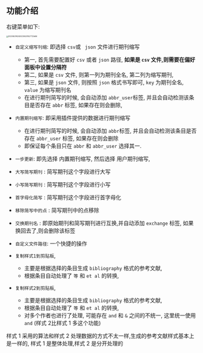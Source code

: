 ## 功能介绍

右键菜单如下:

<img src="https://cdn.jsdelivr.net/gh/zoushucai/img_bed@master/uPic/202306201628202306201627T25tAM.png" alt="202306201628202306201627T25tAM" style="zoom:30%;" />

- `自定义缩写刊缩`:  即选择 `csv`或 ` json` 文件进行期刊缩写
  - 第一, 首先需要配置好 `csv` 或者 `json` 路径, **如果是 `csv` 文件,则需要在偏好面板中设置分隔符**
  - 第二, 如果是 `csv` 文件, 则第一列为期刊全名, 第二列为缩写期刊,
  - 第三, 如果是 `json` 文件, 则按照 `json` 格式书写即可, `key` 为期刊全名, `value` 为缩写期刊名
  - 在进行期刊简写的时候, 会自动添加 `abbr_user`标签, 并且会自动检测该条目是否存在 `abbr` 标签, 如果存在则会删除,
- `内置期刊缩写`: 即采用插件提供的数据进行期刊缩写
  - 在进行期刊简写的时候, 会自动添加 `abbr`标签,  并且会自动检测该条目是否存在 `abbr_user` 标签, 如果存在则会删除
  - 即保证每个条目只在 `abbr` 和 `abbr_user` 选择其一.
- `一步更新`: 即先选择 内置期刊缩写,  然后选择 用户期刊缩写,
- `大写简写期刊` :   简写期刊这个字段进行大写
- `小写简写期刊` :  简写期刊这个字段进行小写
- `首字母化简写`  :  简写期刊这个字段进行首字母化
- `移除简写中的点` :   简写期刊中的点移除
- `交换期刊名` :  即原始期刊和简写期刊进行互换,并自动添加 `exchange` 标签, 如果换回去了,则会删除该标签
- `自定义文件路径`:   一个快捷的操作
- `复制样式1到剪贴板`,
  - 主要是根据选择的条目生成 `bibliography` 格式的参考文献,
  - 根据条目自动处理了 `等` 和 `et al` 的转换,

- `复制样式2到剪贴板`,
  - 主要是根据选择的条目生成 `bibliography` 格式的参考文献,
  - 根据条目自动处理了 `等` 和 `et al` 的转换,
  - 对多个作者也进行了处理,  可能存在 `and`  和 `&` 之间的不统一,  这里统一使用 `and`  (样式 2比样式 1 多这个功能)

样式 1 采用的算法和样式 2 处理数据的方式不太一样,生成的参考文献样式基本上是一样的, 样式 1 是整体处理,样式 2 是分开处理的
